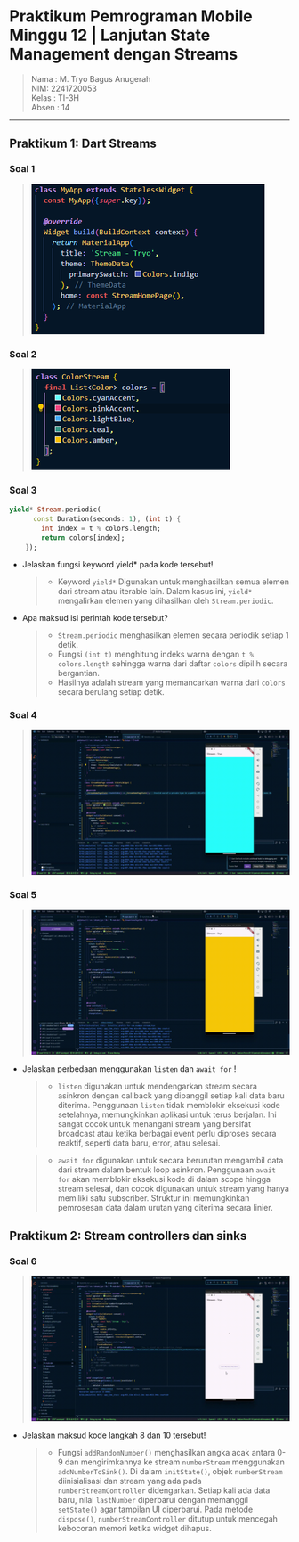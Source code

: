 # Praktikum Pemrograman Mobile Minggu 12 | Lanjutan State Management dengan Streams

> Nama : M. Tryo Bagus Anugerah <br />
> NIM: 2241720053<br />
> Kelas : TI-3H <br />
> Absen : 14 <br />
<hr>

## Praktikum 1: Dart Streams

### Soal 1

> <img src="docs/soal-1.png" alt="Output-Soal-1"/>

### Soal 2

> <img src="docs/soal-2.png" alt="Output-Soal-2"/>

### Soal 3

```dart
yield* Stream.periodic(
      const Duration(seconds: 1), (int t) {
        int index = t % colors.length;
        return colors[index];
    });
```

- Jelaskan fungsi keyword yield* pada kode tersebut!
    > - Keyword `yield*` Digunakan untuk menghasilkan semua elemen dari stream atau iterable lain. Dalam kasus ini, `yield*` mengalirkan elemen yang dihasilkan oleh `Stream.periodic`.
- Apa maksud isi perintah kode tersebut?
    > - `Stream.periodic` menghasilkan elemen secara periodik setiap 1 detik.<br>
    > - Fungsi `(int t)` menghitung indeks warna dengan `t % colors.length` sehingga warna dari daftar `colors` dipilih secara bergantian.<br>
    > - Hasilnya adalah stream yang memancarkan warna dari `colors` secara berulang setiap detik.

### Soal 4

> <img src="docs/soal-4.gif" alt="Output-Soal-4"/>

### Soal 5

> <img src="docs/soal-5.gif" alt="Output-Soal-5"/>

- Jelaskan perbedaan menggunakan `listen` dan `await for` !
    > - `listen` digunakan untuk mendengarkan stream secara asinkron dengan callback yang dipanggil setiap kali data baru diterima. Penggunaan `listen` tidak memblokir eksekusi kode setelahnya, memungkinkan aplikasi untuk terus berjalan. Ini sangat cocok untuk menangani stream yang bersifat broadcast atau ketika berbagai event perlu diproses secara reaktif, seperti data baru, error, atau selesai.<br>

    > - `await for` digunakan untuk secara berurutan mengambil data dari stream dalam bentuk loop asinkron. Penggunaan `await for` akan memblokir eksekusi kode di dalam scope hingga stream selesai, dan cocok digunakan untuk stream yang hanya memiliki satu subscriber. Struktur ini memungkinkan pemrosesan data dalam urutan yang diterima secara linier.

## Praktikum 2: Stream controllers dan sinks

### Soal 6

> <img src="docs/soal-6.gif" alt="Output-Soal-6"/>

- Jelaskan maksud kode langkah 8 dan 10 tersebut!
    > - Fungsi `addRandomNumber()` menghasilkan angka acak antara 0-9 dan mengirimkannya ke stream `numberStream` menggunakan `addNumberToSink()`. Di dalam `initState()`, objek `numberStream` diinisialisasi dan stream yang ada pada `numberStreamController` didengarkan. Setiap kali ada data baru, nilai `lastNumber` diperbarui dengan memanggil `setState()` agar tampilan UI diperbarui. Pada metode `dispose()`, `numberStreamController` ditutup untuk mencegah kebocoran memori ketika widget dihapus.